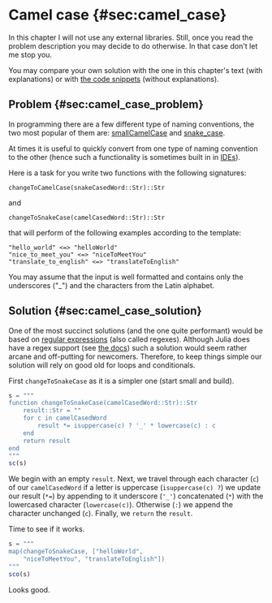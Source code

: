 # Camel case {#sec:camel_case}

In this chapter I will not use any external libraries. Still, once you read the
problem description you may decide to do otherwise. In that case don't let me
stop you.

You may compare your own solution with the one in this chapter's text (with
explanations) or with [the code
snippets](https://github.com/b-lukaszuk/BS_wJ_eng/tree/main/code_snippets/camel_case)
(without explanations).

## Problem {#sec:camel_case_problem}

In programming there are a few different type of naming conventions, the two
most popular of them are:
[smallCamelCase](https://en.wikipedia.org/wiki/Camel_case) and
[snake_case](https://en.wikipedia.org/wiki/Snake_case).

At times it is useful to quickly convert from one type of naming convention to
the other (hence such a functionality is sometimes built in in
[IDEs](https://en.wikipedia.org/wiki/Integrated_development_environment)).

Here is a task for you write two functions with the following signatures:

```
changeToCamelCase(snakeCasedWord::Str)::Str
```

and

```
changeToSnakeCase(camelCasedWord::Str)::Str
```

that will perform of the following examples according to the template:

```
"hello_world" <=> "helloWorld"
"nice_to_meet_you" <=> "niceToMeetYou"
"translate_to_english" <=> "translateToEnglish"
```

You may assume that the input is well formatted and contains only the
underscores ("_") and the characters from the Latin alphabet.

## Solution {#sec:camel_case_solution}

One of the most succinct solutions (and the one quite performant) would be based
on [regular expressions](https://en.wikipedia.org/wiki/Regular_expression) (also
called regexes). Although Julia does have a regex support (see [the
docs](https://docs.julialang.org/en/v1/base/strings/#Base.Regex)) such a
solution would seem rather arcane and off-putting for newcomers. Therefore, to
keep things simple our solution will rely on good old for loops and
conditionals.

First `changeToSnakeCase` as it is a simpler one (start small and build).

```jl
s = """
function changeToSnakeCase(camelCasedWord::Str)::Str
    result::Str = ""
    for c in camelCasedWord
        result *= isuppercase(c) ? '_' * lowercase(c) : c
    end
    return result
end
"""
sc(s)
```

We begin with an empty `result`. Next, we travel through each character (`c`) of
our `camelCasedWord` if a letter is uppercase (`isuppercase(c) ?`) we update our
result (`*=`) by appending to it underscore (`'_'`) concatenated (`*`) with the
lowercased character (`lowercase(c)`). Otherwise (`:`) we append the character
unchanged (`c`). Finally, we `return` the `result`.

Time to see if it works.

```jl
s = """
map(changeToSnakeCase, ["helloWorld",
	"niceToMeetYou", "translateToEnglish"])
"""
sco(s)
```

Looks good.
